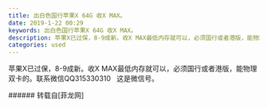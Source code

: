 ```yaml
---
title: 出白色国行苹果X 64G 收X MAX。
date: 2019-1-22 00:29
keywords: 出白色国行苹果X 64G 收X MAX。
description: 苹果X已过保，8-9成新。收X MAX最低内存就可以，必须国行或者港版，能物理双卡的。联系微信QQ315330310   这是微信号。
categories: used
---
```

<td class="t_f" id="postmessage_2761019">

苹果X已过保，8-9成新。收X MAX最低内存就可以，必须国行或者港版，能物理双卡的。联系微信QQ315330310   这是微信号。<br/>
</td>
###### 转载自[菲龙网]